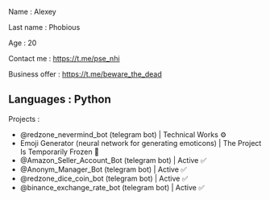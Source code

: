 Name : Alexey

Last name : Phobious

Age : 20

Contact me : https://t.me/pse_nhi

Business offer : https://t.me/beware_the_dead

Languages : Python
---
Projects :
- @redzone_nevermind_bot (telegram bot) | Technical Works ⚙️
- Emoji Generator (neural network for generating emoticons) | The Project Is Temporarily Frozen 🧊
- @Amazon_Seller_Account_Bot (telegram bot) | Active ✅
- @Anonym_Manager_Bot (telegram bot) | Active ✅
- @redzone_dice_coin_bot (telegram bot) | Active ✅
- @binance_exchange_rate_bot (telegram bot) | Active ✅
